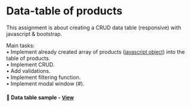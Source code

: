 
# Data-table of products

This assignment is about creating a CRUD data table (responsive) with javascript & bootstrap.

Main tasks:
<br>• Implement already created array of products (<a href="https://pastebin.com/YSxxdTTH" style="font-size:small;">javascript object</a>) into the table of products.
<br>• Implement CRUD.
<br>• Add validations.
<br>• Implement filtering function.
<br>• Implement modal window (#).

<h4>🔹  Data table sample - <a href="https://simonakom.github.io/crud-products-data-table/index.html" style="font-size:small;">View</a><h4>





